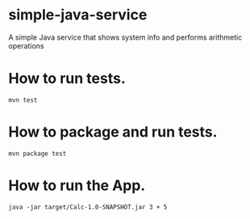 # simple-java-service
A simple Java service that shows system info and performs arithmetic operations

# How to run tests.
```
mvn test
```
# How to package and run tests.
```
mvn package test
```
# How to run the App.
```
java -jar target/Calc-1.0-SNAPSHOT.jar 3 + 5
```
